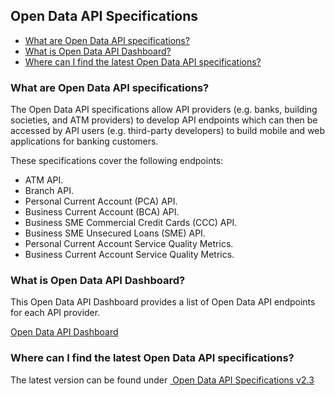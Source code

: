 ## Open Data API Specifications <!-- omit in toc -->

- [What are Open Data API specifications?](#what-are-open-data-api-specifications)
- [What is Open Data API Dashboard?](#what-is-open-data-api-dashboard)
- [Where can I find the latest Open Data API specifications?](#where-can-i-find-the-latest-open-data-api-specifications)

### **What are Open Data API specifications?**

The Open Data API specifications allow API providers (e.g. banks, building societies, and ATM providers) to develop API endpoints which can then be accessed by API users (e.g. third-party developers) to build mobile and web applications for banking customers.

These specifications cover the following endpoints:

* ATM API.
* Branch API.
* Personal Current Account (PCA) API.
* Business Current Account (BCA) API.
* Business SME Commercial Credit Cards (CCC) API.
* Business SME Unsecured Loans (SME) API.
* Personal Current Account Service Quality Metrics.
* Business Current Account Service Quality Metrics.

### **What is Open Data API Dashboard?**

This Open Data API Dashboard provides a list of Open Data API endpoints for each API provider.

<a href="https://openbanking.atlassian.net/wiki/spaces/DZ/pages/1165263140/Open+Data+API+Dashboard/" class="external-link" rel="nofollow">Open Data API Dashboard</a>

### **Where can I find the latest Open Data API specifications?**

The latest version can be found under <a href="hhttps://openbanking.atlassian.net/wiki/spaces/DZ/pages/1103233381/Open+Data+API+Specifications+v2.3" class="external-link" rel="nofollow">
Open Data API Specifications v2.3</a>
